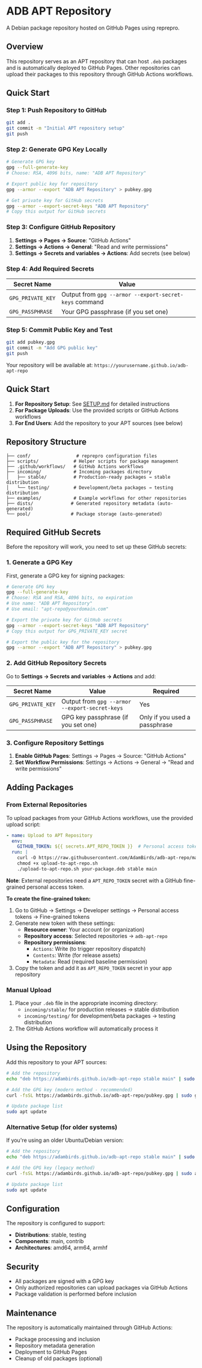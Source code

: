 # ADB APT Repository

A Debian package repository hosted on GitHub Pages using reprepro.

## Overview

This repository serves as an APT repository that can host `.deb` packages and is automatically deployed to GitHub Pages. Other repositories can upload their packages to this repository through GitHub Actions workflows.

## Quick Start

### Step 1: Push Repository to GitHub
```bash
git add .
git commit -m "Initial APT repository setup"
git push
```

### Step 2: Generate GPG Key Locally
```bash
# Generate GPG key
gpg --full-generate-key
# Choose: RSA, 4096 bits, name: "ADB APT Repository"

# Export public key for repository
gpg --armor --export "ADB APT Repository" > pubkey.gpg

# Get private key for GitHub secrets
gpg --armor --export-secret-keys "ADB APT Repository"
# Copy this output for GitHub secrets
```

### Step 3: Configure GitHub Repository
1. **Settings → Pages → Source**: "GitHub Actions"
2. **Settings → Actions → General**: "Read and write permissions"  
3. **Settings → Secrets and variables → Actions**: Add secrets (see below)

### Step 4: Add Required Secrets
| Secret Name | Value |
|-------------|--------|
| `GPG_PRIVATE_KEY` | Output from `gpg --armor --export-secret-keys` command |
| `GPG_PASSPHRASE` | Your GPG passphrase (if you set one) |

### Step 5: Commit Public Key and Test
```bash
git add pubkey.gpg
git commit -m "Add GPG public key"
git push
```

Your repository will be available at: `https://yourusername.github.io/adb-apt-repo`

## Quick Start

1. **For Repository Setup**: See [SETUP.md](SETUP.md) for detailed instructions
2. **For Package Uploads**: Use the provided scripts or GitHub Actions workflows
3. **For End Users**: Add the repository to your APT sources (see below)

## Repository Structure

```
├── conf/                 # reprepro configuration files
├── scripts/             # Helper scripts for package management
├── .github/workflows/   # GitHub Actions workflows
├── incoming/            # Incoming packages directory
│   ├── stable/          # Production-ready packages → stable distribution
│   └── testing/         # Development/beta packages → testing distribution
├── examples/            # Example workflows for other repositories
├── dists/              # Generated repository metadata (auto-generated)
└── pool/               # Package storage (auto-generated)
```

## Required GitHub Secrets

Before the repository will work, you need to set up these GitHub secrets:

### 1. Generate a GPG Key

First, generate a GPG key for signing packages:

```bash
# Generate GPG key
gpg --full-generate-key
# Choose: RSA and RSA, 4096 bits, no expiration
# Use name: "ADB APT Repository"
# Use email: "apt-repo@yourdomain.com"

# Export the private key for GitHub secrets
gpg --armor --export-secret-keys "ADB APT Repository"
# Copy this output for GPG_PRIVATE_KEY secret

# Export the public key for the repository
gpg --armor --export "ADB APT Repository" > pubkey.gpg
```

### 2. Add GitHub Repository Secrets

Go to **Settings → Secrets and variables → Actions** and add:

| Secret Name | Value | Required |
|-------------|-------|----------|
| `GPG_PRIVATE_KEY` | Output from `gpg --armor --export-secret-keys` | Yes |
| `GPG_PASSPHRASE` | GPG key passphrase (if you set one) | Only if you used a passphrase |

### 3. Configure Repository Settings

1. **Enable GitHub Pages**: Settings → Pages → Source: "GitHub Actions"
2. **Set Workflow Permissions**: Settings → Actions → General → "Read and write permissions"

## Adding Packages

### From External Repositories

To upload packages from your GitHub Actions workflows, use the provided upload script:

```yaml
- name: Upload to APT Repository
  env:
    GITHUB_TOKEN: ${{ secrets.APT_REPO_TOKEN }}  # Personal access token
  run: |
    curl -O https://raw.githubusercontent.com/AdamBirds/adb-apt-repo/main/scripts/upload-to-apt-repo.sh
    chmod +x upload-to-apt-repo.sh
    ./upload-to-apt-repo.sh your-package.deb stable main
```

**Note**: External repositories need a `APT_REPO_TOKEN` secret with a GitHub fine-grained personal access token.

**To create the fine-grained token:**
1. Go to GitHub → Settings → Developer settings → Personal access tokens → Fine-grained tokens
2. Generate new token with these settings:
   - **Resource owner**: Your account (or organization)
   - **Repository access**: Selected repositories → `adb-apt-repo`
   - **Repository permissions**:
     - `Actions`: Write (to trigger repository dispatch)
     - `Contents`: Write (for release assets)
     - `Metadata`: Read (required baseline permission)
3. Copy the token and add it as `APT_REPO_TOKEN` secret in your app repository

### Manual Upload

1. Place your `.deb` file in the appropriate incoming directory:
   - `incoming/stable/` for production releases → stable distribution
   - `incoming/testing/` for development/beta packages → testing distribution
2. The GitHub Actions workflow will automatically process it

## Using the Repository

Add this repository to your APT sources:

```bash
# Add the repository
echo "deb https://adambirds.github.io/adb-apt-repo stable main" | sudo tee /etc/apt/sources.list.d/adb-apt-repo.list

# Add the GPG key (modern method - recommended)
curl -fsSL https://adambirds.github.io/adb-apt-repo/pubkey.gpg | sudo gpg --dearmor -o /etc/apt/trusted.gpg.d/adb-apt-repo.gpg

# Update package list
sudo apt update
```

### Alternative Setup (for older systems)

If you're using an older Ubuntu/Debian version:

```bash
# Add the repository
echo "deb https://adambirds.github.io/adb-apt-repo stable main" | sudo tee /etc/apt/sources.list.d/adb-apt-repo.list

# Add the GPG key (legacy method)
curl -fsSL https://adambirds.github.io/adb-apt-repo/pubkey.gpg | sudo apt-key add -

# Update package list
sudo apt update
```

## Configuration

The repository is configured to support:
- **Distributions**: stable, testing
- **Components**: main, contrib
- **Architectures**: amd64, arm64, armhf

## Security

- All packages are signed with a GPG key
- Only authorized repositories can upload packages via GitHub Actions
- Package validation is performed before inclusion

## Maintenance

The repository is automatically maintained through GitHub Actions:
- Package processing and inclusion
- Repository metadata generation
- Deployment to GitHub Pages
- Cleanup of old packages (optional)
